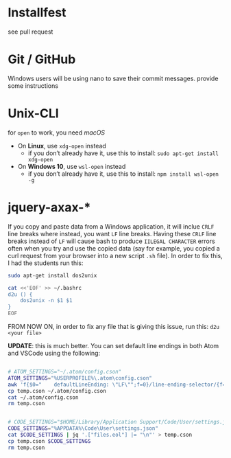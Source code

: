 # Installfest
see pull request

# Git / GitHub

Windows users will be using nano to save their commit messages. provide some instructions

# Unix-CLI

for `open` to work, you need *macOS*

- On **Linux**, use `xdg-open` instead
  - if you don’t already have it, use this to install: `sudo apt-get install xdg-open`
- On **Windows 10**, use `wsl-open` instead
  - if you don’t already have it, use this to install: `npm install wsl-open -g`

# jquery-axax-*

If you copy and paste data from a Windows application, it will inclue `CRLF` line
breaks where instead, you want `LF` line breaks. Having these `CRLF` line breaks
instead of `LF` will cause bash to produce `IILEGAL CHARACTER` errors often when
you try and use the copied data (say for example, you copied a curl request from 
your browser into a new script `.sh` file). In order to fix this, I had the students
run this:

```bash
sudo apt-get install dos2unix

cat <<'EOF' >> ~/.bashrc
d2u () {
    dos2unix -n $1 $1
}
EOF

```

FROM NOW ON, in order to fix any file that is giving this issue, run this: 
`d2u <your file>`

**UPDATE**: this is much better. You can set default line endings in both Atom
and VSCode using the following:
```bash

# ATOM_SETTINGS="~/.atom/config.cson"
ATOM_SETTINGS="%USERPROFILE%\.atom\config.cson"
awk 'f{$0="    defaultLineEnding: \"LF\"";f=0}/line-ending-selector/{f=1}1' ~/.atom/config.cson > temp.cson
cp temp.cson ~/.atom/config.cson
cat ~/.atom/config.cson
rm temp.cson


# CODE_SETTINGS="$HOME/Library/Application Support/Code/User/settings.json"
CODE_SETTINGS="%APPDATA%\Code\User\settings.json"
cat $CODE_SETTINGS | jq '.["files.eol"] |= "\n"' > temp.cson
cp temp.cson $CODE_SETTINGS
rm temp.cson
```
